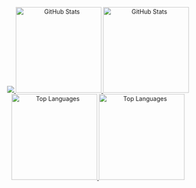 <div align="center">

  
<a href="https://microblock.cc">
<img src="https://microblock.cc/std-github.webp" />
</a>

<a href="./#gh-dark-mode-only">
  <img src="https://github-readme-stats.vercel.app/api/?username=std-microblock&layout=compact&theme=dracula&hide_border=true&border_radius=20" height=200 alt="GitHub Stats" />
</a>
<a href="./#gh-light-mode-only">
  <img src="https://github-readme-stats.vercel.app/api/?username=std-microblock&layout=compact&border_radius=20" height=200 alt="GitHub Stats" />
</a>
<a href="./#gh-dark-mode-only">
  <img src="https://github-readme-stats.vercel.app/api/top-langs/?username=std-microblock&layout=compact&theme=dracula&hide_border=true&border_radius=20" height=200 alt="Top Languages" />
</a>
<a href="./#gh-light-mode-only">
  <img src="https://github-readme-stats.vercel.app/api/top-langs/?username=std-microblock&layout=compact&border_radius=20" height=200 alt="Top Languages" />
</a>

